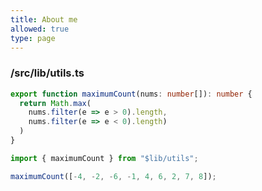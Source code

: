 ```yaml
---
title: About me
allowed: true
type: page
---
```


### /src/lib/utils.ts

```ts
export function maximumCount(nums: number[]): number {
  return Math.max(
    nums.filter(e => e > 0).length,
    nums.filter(e => e < 0).length)
  )
}
```

```ts
import { maximumCount } from "$lib/utils";

maximumCount([-4, -2, -6, -1, 4, 6, 2, 7, 8]);
```
